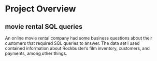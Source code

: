 # Project Overview
## movie rental SQL queries
An online movie rental company had some business questions about their customers that required SQL queries to answer. The data set I used contained information about Rockbuster’s
film inventory, customers, and payments, among other things.
